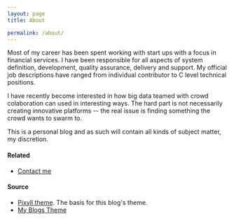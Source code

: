 ```yaml
---
layout: page
title: About

permalink: /about/
---
```


Most of my career has been spent working with start ups with a focus in financial services. I have been responsible for all aspects of system definition, development, quality assurance, delivery and support. My official job descriptions have ranged from individual contributor to C level technical positions.

I have recently become interested in how big data teamed with crowd colaboration can used in interesting ways. The hard part is not necessarily creating innovative platforms -- the real issue is finding something the crowd wants to swarm to.

This is a personal blog and as such will contain all kinds of subject matter, my discretion.

#### Related

- [Contact me]({{site.baseurl}}/contact/index.html)

#### Source

- [Pixyll theme](https://github.com/johnotander/pixyll). The basis for this blog's theme.
- [My Blogs Theme](https://github.com/tvarley/tvarley.github.io)
